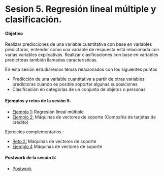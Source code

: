 
# Sesion 5. Regresión lineal múltiple y clasificación.

#### Objetivo 

Realizar predicciones de una variable cuantitativa con base en variables predictoras, entender como una variable de respuesta está relacionada con varias variables explicativas. Realizar clasificaciones con base en variables predictoras también llamadas características.

En esta sesión estudiaremos temas relacionados con los siguientes puntos

- Predicción de una variable cuantitativa a partir de otras variables predictoras cuando es posible soportar algunas suposiciones
- Clasificación en categorías de un conjunto de objetos o personas

#### Ejemplos y retos de la sesión 5:

- [Ejemplo 1:](https://github.com/jennerfr/Programacion-con-R-Santander/tree/master/Sesion-05/Ejemplo-01) Regresión lineal múltiple
- [Ejemplo 2:](https://github.com/jennerfr/Programacion-con-R-Santander/tree/master/Sesion-05/Ejemplo-02) Máquinas de vectores de soporte (Compañía de tarjetas de crédito)

Ejercicios complementarios : 
- [Reto 2:](https://github.com/beduExpert/Programacion-con-R-Santander/tree/master/Sesion-05/Reto-02) Máquinas de vectores de soporte
- [Ejemplo 4](https://github.com/beduExpert/Programacion-con-R-Santander/tree/master/Sesion-05/Ejemplo-04) Máquinas de vectores de soporte 

#### Postwork de la sesión 5:

- [Postwork](https://github.com/beduExpert/Programacion-con-R-Santander/tree/master/Sesion-05/Postwork)
